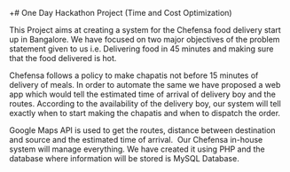 +# One Day Hackathon Project (Time and Cost Optimization)

This Project aims at creating a system for the Chefensa food delivery start up in Bangalore. We have focused on two major objectives of the problem statement given to us  i.e. Delivering food in 45 minutes and making sure that the food delivered is hot. 

Chefensa follows a policy to make chapatis not before 15 minutes of delivery of meals. In order to automate the same we have proposed a web app which would tell the estimated time of arrival of delivery boy and the routes. According to the availability of the delivery boy, our system will tell exactly when to start making the chapatis and when to dispatch the order. 

Google Maps API is used to get the routes, distance between destination and source and the estimated time of arrival. 
Our Chefensa in-house system will manage everything. We have created it using PHP and the database where information will be stored is MySQL Database. 
